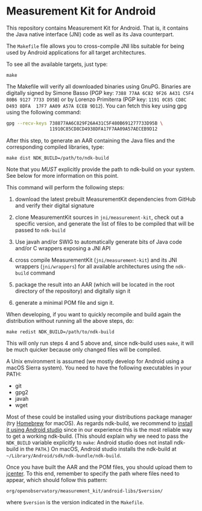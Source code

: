 # Measurement Kit for Android

This repository contains Measurement Kit for Android. That is, it contains
the Java native interface (JNI) code as well as its Java counterpart.

The `Makefile` file allows you to cross-compile JNI libs suitable for being
used by Android applications for all target architectures.

To see all the available targets, just type:

```
make
```

The Makefile will verify all downloaded binaries using GnuPG. Binaries are
digitally signed by Simone Basso
(PGP key: `7388 77AA 6C82 9F26 A431 C5F4 80B6 9127 7733 D95B`) or
by Lorenzo Primiterra
(PGP key: `1191 0C85 CD8C D493 8DFA  17F7 AA09 A57A ECEB 9D12`). You can
fetch this key using gpg using the following command:

```bash
gpg --recv-keys 738877AA6C829F26A431C5F480B691277733D95B \
                11910C85CD8CD4938DFA17F7AA09A57AECEB9D12
```

After this step, to generate an AAR containing the Java files and the
corresponding compiled libraries, type:

```
make dist NDK_BUILD=/path/to/ndk-build
```

Note that you *MUST* explicitly provide the path to ndk-build on your
system. See below for more information on this point.

This command will perform the following steps:

1. download the latest prebuilt MeasurementKit dependencies from GitHub
   and verify their digital signature

2. clone MeasurementKit sources in `jni/measurement-kit`, check out a
   specific version, and generate the list of files to be compiled that
   will be passed to `ndk-build`

3. Use javah and/or SWIG to automatically generate bits of Java code
   and/or C wrappers exposing a JNI API

4. cross compile MeasurementKit (`jni/measurement-kit`) and its JNI
   wrappers (`jni/wrappers`) for all available architectures using
   the `ndk-build` command

5. package the result into an AAR (which will be located in the root
   directory of the repository) and digitally sign it

6. generate a minimal POM file and sign it.

When developing, if you want to quickly recompile and build again the
distribution without running all the above steps, do:

```
make redist NDK_BUILD=/path/to/ndk-build
```

This will only run steps 4 and 5 above and, since ndk-build uses `make`,
it will be much quicker because only changed files will be compiled.

A Unix environment is assumed (we mostly develop for Android using a
macOS Sierra system). You need to have the following executables
in your PATH:

- git
- gpg2
- javah
- wget

Most of these could be installed using your distributions package
manager (try [Homebrew](http://brew.sh/) for macOS). As regards ndk-build,
we recommend to [install it using Android studio](
https://developer.android.com/ndk/guides/index.html#download-ndk)
since in our experience this is the most reliable way to get a
working ndk-build. (This should explain why we need to pass the
`NDK_BUILD` variable explicitly to `make`: Android studio does
not install ndk-build in the `PATH`.) On macOS, Android studio installs
the ndk-build at `~/Library/Android/sdk/ndk-bundle/ndk-build`.

Once you have built the AAR and the POM files, you should upload them to
[jcenter](https://bintray.com/measurement-kit/android/android-libs). To this
end, remember to specify the path where files need to appear, which should
follow this pattern:

```
org/openobservatory/measurement_kit/android-libs/$version/
```

where `$version` is the version indicated in the `Makefile`.
